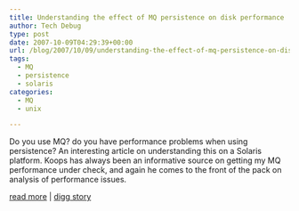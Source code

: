 ```yaml
---
title: Understanding the effect of MQ persistence on disk performance
author: Tech Debug
type: post
date: 2007-10-09T04:29:39+00:00
url: /blog/2007/10/09/understanding-the-effect-of-mq-persistence-on-disk-performance/
tags:
  - MQ
  - persistence
  - solaris
categories:
  - MQ
  - unix

---
```

Do you use MQ? do you have performance problems when using persistence? An interesting article on understanding this on a Solaris platform. Koops has always been an informative source on getting my MQ performance under check, and again he comes to the front of the pack on analysis of performance issues.

[read more][1] | [digg story][2]

 [1]: http://90kts.com/blog/2007/understanding-mq-persistence-on-disk-performance/
 [2]: http://digg.com/linux_unix/Understanding_the_effect_of_MQ_persistence_on_disk_performance